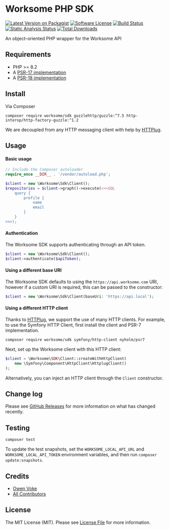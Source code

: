 # Worksome PHP SDK

[![Latest Version on Packagist][ico-version]][link-packagist]
[![Software License][ico-license]](LICENSE.md)
[![Build Status][ico-github-actions]][link-github-actions]
[![Static Analysis Status][ico-static-analysis]][link-static-analysis]
[![Total Downloads][ico-downloads]][link-downloads]

An object-oriented PHP wrapper for the Worksome API

## Requirements

- PHP >= 8.2
- A [PSR-17 implementation](https://packagist.org/providers/psr/http-factory-implementation)
- A [PSR-18 implementation](https://packagist.org/providers/psr/http-client-implementation)

## Install

Via Composer

```shell
composer require worksome/sdk guzzlehttp/guzzle:^7.5 http-interop/http-factory-guzzle:^1.2
```

We are decoupled from any HTTP messaging client with help by [HTTPlug](https://httplug.io).

## Usage

#### Basic usage

```php
// Include the Composer autoloader
require_once __DIR__ . '/vendor/autoload.php';

$client = new \Worksome\Sdk\Client();
$repositories = $client->graph()->execute(<<<GQL
    query {
        profile {
            name
            email
        }
    }
>>>);
```

#### Authentication

The Worksome SDK supports authenticating through an API token.

```php
$client = new \Worksome\Sdk\Client();
$client->authenticate($apiToken);
```

#### Using a different base URI

The Worksome SDK defaults to using the `https://api.worksome.com` URI, however if a custom URI is required, this can be passed to the constructor:

```php
$client = new \Worksome\Sdk\Client(baseUri: 'https://api.local');
```

#### Using a different HTTP client

Thanks to [HTTPlug](https://httplug.io), we support the use of many HTTP clients. For example, to use the Symfony HTTP
Client, first install the client and PSR-7 implementation.

```shell
composer require worksome/sdk symfony/http-client nyholm/psr7
```

Next, set up the Worksome client with this HTTP client:

```php
$client = \Worksome\SDK\Client::createWithHttpClient(
    new \Symfony\Component\HttpClient\HttplugClient()
);
```

Alternatively, you can inject an HTTP client through the `Client` constructor.

## Change log

Please see [GitHub Releases](https://github.com/worksome/sdk-php/releases) for more information on what has changed recently.

## Testing

```shell
composer test
```

To update the test snapshots, set the `WORKSOME_LOCAL_API_URL` and `WORKSOME_LOCAL_API_TOKEN` environment variables, and
then run `composer update:snapshots`.

## Credits

- [Owen Voke][link-author]
- [All Contributors][link-contributors]

## License

The MIT License (MIT). Please see [License File](LICENSE.md) for more information.

[ico-version]: https://img.shields.io/packagist/v/worksome/sdk.svg?style=flat-square
[ico-license]: https://img.shields.io/badge/license-MIT-brightgreen.svg?style=flat-square
[ico-github-actions]: https://img.shields.io/github/actions/workflow/status/worksome/sdk-php/tests.yml?branch=main&label=tests&style=flat-square
[ico-static-analysis]: https://img.shields.io/github/actions/workflow/status/worksome/sdk-php/static.yml?branch=main&label=static%20analysis&style=flat-square
[ico-downloads]: https://img.shields.io/packagist/dt/worksome/sdk.svg?style=flat-square

[link-packagist]: https://packagist.org/packages/worksome/sdk
[link-github-actions]: https://github.com/worksome/sdk-php/actions
[link-static-analysis]: https://github.com/worksome/sdk-php/actions?query=workflow%3AStatic%20Analysis
[link-downloads]: https://packagist.org/packages/worksome/sdk
[link-author]: https://github.com/owenvoke
[link-contributors]: ../../contributors
